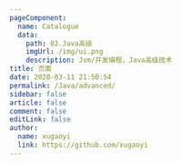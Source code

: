 ```yaml
---
pageComponent:
  name: Catalogue
  data:
    path: 02.Java高级
    imgUrl: /img/ui.png
    description: Jvm/并发编程，Java高级技术
title: 页面
date: 2020-03-11 21:50:54
permalink: /Java/advanced/
sidebar: false
article: false
comment: false
editLink: false
author:
  name: xugaoyi
  link: https://github.com/xugaoyi
---
```

